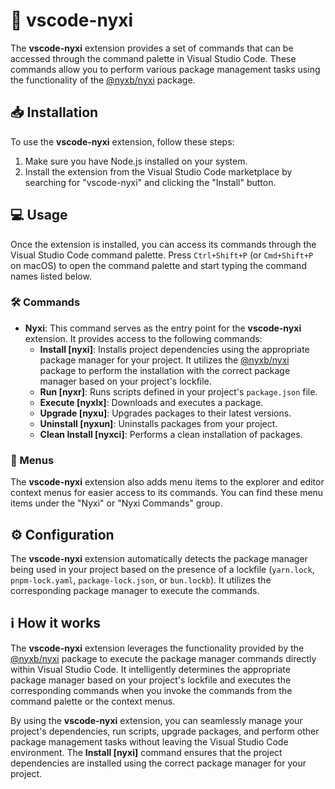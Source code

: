 # 🔧 vscode-nyxi

The **vscode-nyxi** extension provides a set of commands that can be accessed through the command palette in Visual Studio Code. These commands allow you to perform various package management tasks using the functionality of the [@nyxb/nyxi](https://github.com/nyxb/nyxi) package.

## 📥 Installation

To use the **vscode-nyxi** extension, follow these steps:

1. Make sure you have Node.js installed on your system.
2. Install the extension from the Visual Studio Code marketplace by searching for "vscode-nyxi" and clicking the "Install" button.

## 💻 Usage

Once the extension is installed, you can access its commands through the Visual Studio Code command palette. Press `Ctrl+Shift+P` (or `Cmd+Shift+P` on macOS) to open the command palette and start typing the command names listed below.

### 🛠️ Commands

- **Nyxi**: This command serves as the entry point for the **vscode-nyxi** extension. It provides access to the following commands:
  - **Install [nyxi]**: Installs project dependencies using the appropriate package manager for your project. It utilizes the [@nyxb/nyxi](https://github.com/nyxb/nyxi) package to perform the installation with the correct package manager based on your project's lockfile.
  - **Run [nyxr]**: Runs scripts defined in your project's `package.json` file.
  - **Execute [nyxlx]**: Downloads and executes a package.
  - **Upgrade [nyxu]**: Upgrades packages to their latest versions.
  - **Uninstall [nyxun]**: Uninstalls packages from your project.
  - **Clean Install [nyxci]**: Performs a clean installation of packages.

### 📜 Menus

The **vscode-nyxi** extension also adds menu items to the explorer and editor context menus for easier access to its commands. You can find these menu items under the "Nyxi" or "Nyxi Commands" group.

## ⚙️ Configuration

The **vscode-nyxi** extension automatically detects the package manager being used in your project based on the presence of a lockfile (`yarn.lock`, `pnpm-lock.yaml`, `package-lock.json`, or `bun.lockb`). It utilizes the corresponding package manager to execute the commands.

## ℹ️ How it works

The **vscode-nyxi** extension leverages the functionality provided by the [@nyxb/nyxi](https://github.com/nyxb/nyxi) package to execute the package manager commands directly within Visual Studio Code. It intelligently determines the appropriate package manager based on your project's lockfile and executes the corresponding commands when you invoke the commands from the command palette or the context menus.

By using the **vscode-nyxi** extension, you can seamlessly manage your project's dependencies, run scripts, upgrade packages, and perform other package management tasks without leaving the Visual Studio Code environment. The **Install [nyxi]** command ensures that the project dependencies are installed using the correct package manager for your project.
